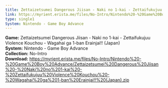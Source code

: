 ```yaml
---
title: Zettaizetsumei Dangerous Jiisan - Naki no 1-kai - Zettaifukujuu Violence Kouchou - Wagahai ga 1-ban Erainjai!! (Japan)
link: https://myrient.erista.me/files/No-Intro/Nintendo%20-%20Game%20Boy%20Advance/Zettaizetsumei%20Dangerous%20Jiisan%20-%20Naki%20no%201-kai%20-%20Zettaifukujuu%20Violence%20Kouchou%20-%20Wagahai%20ga%201-ban%20Erainjai!!%20(Japan).zip
type: single1
System: Nintendo - Game Boy Advance
---
```

<b>Game:</b> Zettaizetsumei Dangerous Jiisan - Naki no 1-kai - Zettaifukujuu Violence Kouchou - Wagahai ga 1-ban Erainjai!! (Japan)<br>
<b>System:</b> Nintendo - Game Boy Advance<br>
<b>Collection:</b> No-Intro<br>
<b>Download:</b> https://myrient.erista.me/files/No-Intro/Nintendo%20-%20Game%20Boy%20Advance/Zettaizetsumei%20Dangerous%20Jiisan%20-%20Naki%20no%201-kai%20-%20Zettaifukujuu%20Violence%20Kouchou%20-%20Wagahai%20ga%201-ban%20Erainjai!!%20(Japan).zip